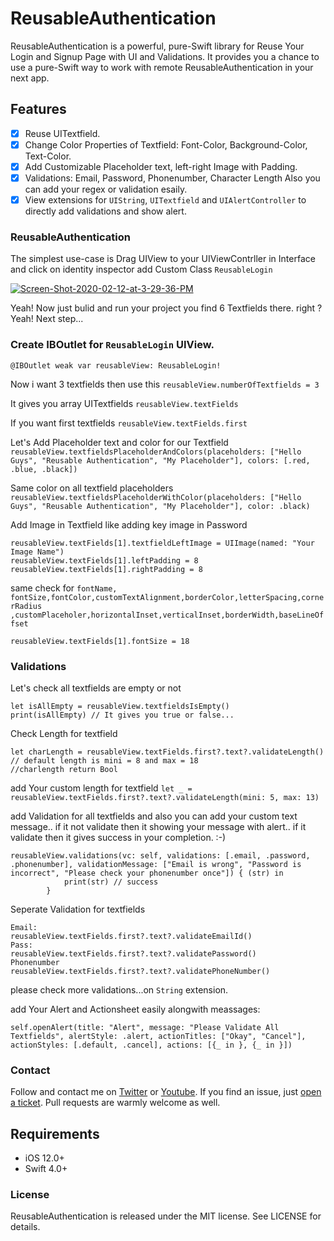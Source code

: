 # ReusableAuthentication
ReusableAuthentication is a powerful, pure-Swift library for Reuse Your Login and Signup Page with UI and Validations. It provides you a chance to use a pure-Swift way to work with remote ReusableAuthentication in your next app.

## Features

- [x] Reuse UITextfield.
- [x] Change Color Properties of Textfield: Font-Color, Background-Color, Text-Color.
- [x] Add Customizable Placeholder text, left-right Image with Padding.
- [x] Validations: Email, Password, Phonenumber, Character Length Also you can add your regex or validation esaily.  
- [x] View extensions for `UIString`, `UITextfield` and `UIAlertController` to directly add validations and show alert.

### ReusableAuthentication
The simplest use-case is Drag UIView to your UIViewContrller in Interface and click on identity inspector add Custom Class `ReusableLogin`

<a href="https://ibb.co/J7Ltjsc"><img src="https://i.ibb.co/nc2mMLw/Screen-Shot-2020-02-12-at-3-29-36-PM.png" alt="Screen-Shot-2020-02-12-at-3-29-36-PM" border="0"></a>

Yeah! Now just bulid and run your project you find 6 Textfields there. right ? Yeah! Next step...
### Create IBOutlet for `ReusableLogin` UIView.
```@IBOutlet weak var reusableView: ReusableLogin!```

Now i want 3 textfields then use this
```reusableView.numberOfTextfields = 3```

It gives you array UITextfields
```reusableView.textFields```

If you want first textfields
```reusableView.textFields.first```

Let's Add Placeholder text and color for our Textfield
```reusableView.textfieldsPlaceholderAndColors(placeholders: ["Hello Guys", "Reusable Authentication", "My Placeholder"], colors: [.red, .blue, .black])```

Same color on all textfield placeholders
```reusableView.textfieldsPlaceholderWithColor(placeholders: ["Hello Guys", "Reusable Authentication", "My Placeholder"], color: .black)```

Add Image in Textfield like adding key image in Password
```
reusableView.textFields[1].textfieldLeftImage = UIImage(named: "Your Image Name")
reusableView.textFields[1].leftPadding = 8
reusableView.textFields[1].rightPadding = 8
```

same check for 
```fontName, fontSize,fontColor,customTextAlignment,borderColor,letterSpacing,cornerRadius ,customPlaceholer,horizontalInset,verticalInset,borderWidth,baseLineOffset```

```reusableView.textFields[1].fontSize = 18```

### Validations

Let's check all textfields are empty or not
```
let isAllEmpty = reusableView.textfieldsIsEmpty()
print(isAllEmpty) // It gives you true or false...
```

Check Length for textfield
```
let charLength = reusableView.textFields.first?.text?.validateLength() // default length is mini = 8 and max = 18
//charlength return Bool 
```
add Your custom length for textfield
```let _ = reusableView.textFields.first?.text?.validateLength(mini: 5, max: 13)```

add Validation for all textfields and also you can add your custom text message..
if it not validate then it showing your message with alert..
if it validate then it gives success in your completion. :-)
```
reusableView.validations(vc: self, validations: [.email, .password, .phonenumber], validationMessage: ["Email is wrong", "Password is incorrect", "Please check your phonenumber once"]) { (str) in
            print(str) // success
        }
```

Seperate Validation for textfields
```
Email:
reusableView.textFields.first?.text?.validateEmailId()
Pass:
reusableView.textFields.first?.text?.validatePassword()
Phonenumber        
reusableView.textFields.first?.text?.validatePhoneNumber()
```
please check more validations...on `String` extension.

add Your Alert and Actionsheet easily alongwith meassages:
```
self.openAlert(title: "Alert", message: "Please Validate All Textfields", alertStyle: .alert, actionTitles: ["Okay", "Cancel"], actionStyles: [.default, .cancel], actions: [{_ in }, {_ in }])
```
### Contact

Follow and contact me on [Twitter](https://twitter.com/yogeshpatelios) or [Youtube](https://www.youtube.com/YogeshPateliOS). If you find an issue, just [open a ticket](https://github.com/YogeshPateliOS/ReusableAuthentication/issues/new). Pull requests are warmly welcome as well.


## Requirements

- iOS 12.0+
- Swift 4.0+

### License

ReusableAuthentication is released under the MIT license. See LICENSE for details.

